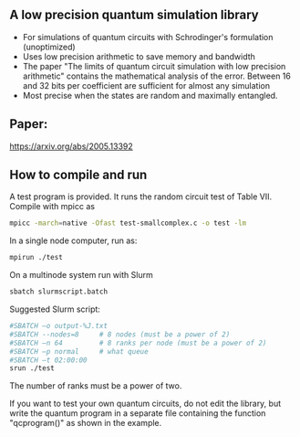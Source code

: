 ## A low precision quantum simulation library

- For simulations of quantum circuits with Schrodinger's formulation (unoptimized)
- Uses low precision arithmetic to save memory and bandwidth
- The paper "The limits of quantum circuit simulation with low precision arithmetic" contains the mathematical analysis of the error. Between 16 and 32 bits per coefficient are sufficient for almost any simulation
- Most precise when the states are random and maximally entangled.

## Paper:
https://arxiv.org/abs/2005.13392

## How to compile and run
A test program is provided. It runs the random circuit test of Table VII. Compile with mpicc as
```bash
mpicc -march=native -Ofast test-smallcomplex.c -o test -lm
```
In a single node computer, run as:
```bash
mpirun ./test
```
On a multinode system run with Slurm 
```bash
sbatch slurmscript.batch
```
Suggested Slurm script:
```bash
#SBATCH –o output-%J.txt
#SBATCH --nodes=8     # 8 nodes (must be a power of 2)
#SBATCH –n 64         # 8 ranks per node (must be a power of 2)
#SBATCH –p normal     # what queue
#SBATCH –t 02:00:00   
srun ./test
```
The number of ranks must be a power of two.

If you want to test your own quantum circuits, do not edit the library, but write the quantum program in a separate file containing the function "qcprogram()" as shown in the example.
